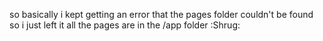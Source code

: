 so basically i kept getting an error that the pages folder couldn't be found so i just left it all the pages are in the /app folder :Shrug: